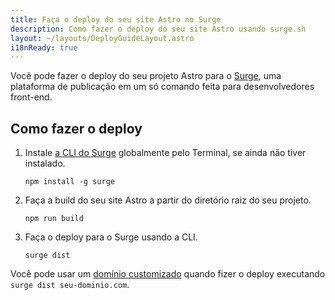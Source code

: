 ```yaml
---
title: Faça o deploy do seu site Astro no Surge
description: Como fazer o deploy do seu site Astro usando surge.sh
layout: ~/layouts/DeployGuideLayout.astro
i18nReady: true
---
```


Você pode fazer o deploy do seu projeto Astro para o [Surge](https://surge.sh/), uma plataforma de publicação em um só comando feita para desenvolvedores front-end.

## Como fazer o deploy

1. Instale [a CLI do Surge](https://www.npmjs.com/package/surge) globalmente pelo Terminal, se ainda não tiver instalado.

    ```shell
    npm install -g surge
    ```

2. Faça a build do seu site Astro a partir do diretório raiz do seu projeto.

    ```shell
    npm run build
    ```

3. Faça o deploy para o Surge usando a CLI.

    ```shell
    surge dist
    ```

Você pode usar um [domínio customizado](http://surge.sh/help/adding-a-custom-domain) quando fizer o deploy executando `surge dist seu-dominio.com`.
